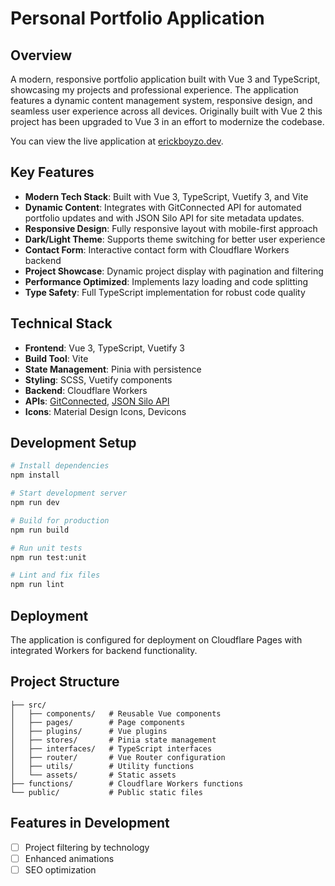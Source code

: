 # Personal Portfolio Application


## Overview

A modern, responsive portfolio application built with Vue 3 and TypeScript, showcasing my projects and professional
experience. The application features a dynamic content management system, responsive design, and seamless user
experience across all devices. Originally built with Vue 2 this project has been upgraded to Vue 3 in an effort to
modernize the codebase.

You can view the live application at [erickboyzo.dev](https://erickboyzo.dev).

## Key Features

- **Modern Tech Stack**: Built with Vue 3, TypeScript, Vuetify 3, and Vite
- **Dynamic Content**: Integrates with GitConnected API for automated portfolio updates and with JSON Silo API for site metadata updates.
- **Responsive Design**: Fully responsive layout with mobile-first approach
- **Dark/Light Theme**: Supports theme switching for better user experience
- **Contact Form**: Interactive contact form with Cloudflare Workers backend
- **Project Showcase**: Dynamic project display with pagination and filtering
- **Performance Optimized**: Implements lazy loading and code splitting
- **Type Safety**: Full TypeScript implementation for robust code quality

## Technical Stack

- **Frontend**: Vue 3, TypeScript, Vuetify 3
- **Build Tool**: Vite
- **State Management**: Pinia with persistence
- **Styling**: SCSS, Vuetify components
- **Backend**: Cloudflare Workers
- **APIs**: [GitConnected](https://gitconnected.com), [JSON Silo API](https://jsonsilo.com/)
- **Icons**: Material Design Icons, Devicons

## Development Setup

```bash
# Install dependencies
npm install

# Start development server
npm run dev

# Build for production
npm run build

# Run unit tests
npm run test:unit

# Lint and fix files
npm run lint
```

## Deployment

The application is configured for deployment on Cloudflare Pages with integrated Workers for backend functionality.

## Project Structure

```
├── src/
│   ├── components/   # Reusable Vue components
│   ├── pages/        # Page components
│   ├── plugins/      # Vue plugins
│   ├── stores/       # Pinia state management
│   ├── interfaces/   # TypeScript interfaces
│   ├── router/       # Vue Router configuration
│   ├── utils/        # Utility functions
│   └── assets/       # Static assets
├── functions/        # Cloudflare Workers functions
└── public/           # Public static files
```

## Features in Development

- [ ] Project filtering by technology
- [ ] Enhanced animations
- [ ] SEO optimization